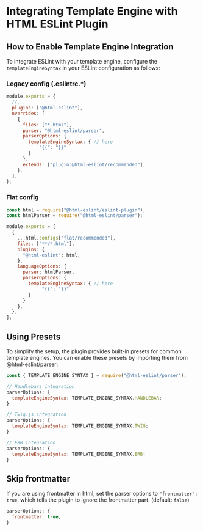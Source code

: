 # Integrating Template Engine with HTML ESLint Plugin

## How to Enable Template Engine Integration

To integrate ESLint with your template engine, configure the `templateEngineSyntax` in your ESLint configuration as follows:

### Legacy config (.eslintrc.\*)

```js,.eslintrc.js
module.exports = {
  //...
  plugins: ["@html-eslint"],
  overrides: [
    {
      files: ["*.html"],
      parser: "@html-eslint/parser",
      parserOptions: {
        templateEngineSyntax: { // here
            "{{": "}}"
        }
      },
      extends: ["plugin:@html-eslint/recommended"],
    },
  ],
};
```

### Flat config

```js,eslint.config.js
const html = require("@html-eslint/eslint-plugin");
const htmlParser = require("@html-eslint/parser");

module.exports = [
  {
    ...html.configs["flat/recommended"],
    files: ["**/*.html"],
    plugins: {
      "@html-eslint": html,
    },
    languageOptions: {
      parser: htmlParser,
      parserOptions: {
        templateEngineSyntax: { // here
             "{{": "}}"
        }
      }
    },
  },
];
```

## Using Presets

To simplify the setup, the plugin provides built-in presets for common template engines. You can enable these presets by importing them from @html-eslint/parser:

```js
const { TEMPLATE_ENGINE_SYNTAX } = require("@html-eslint/parser");

// Handlebars integration
parserOptions: {
  templateEngineSyntax: TEMPLATE_ENGINE_SYNTAX.HANDLEBAR;
}

// Twig.js integration
parserOptions: {
  templateEngineSyntax: TEMPLATE_ENGINE_SYNTAX.TWIG;
}

// ERB integration
parserOptions: {
  templateEngineSyntax: TEMPLATE_ENGINE_SYNTAX.ERB;
}
```

## Skip frontmatter

If you are using frontmatter in html, set the parser options to `"frontmatter": true`, which tells the plugin to ignore the frontmatter part. (default: `false`)

```js
parserOptions: {
  frontmatter: true,
}
```
